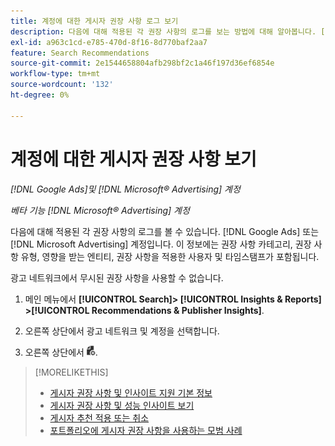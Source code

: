 ```yaml
---
title: 계정에 대한 게시자 권장 사항 로그 보기
description: 다음에 대해 적용된 각 권장 사항의 로그를 보는 방법에 대해 알아봅니다. [!DNL Google Ads] 또는 [!DNL Microsoft Advertising] 계정입니다.
exl-id: a963c1cd-e785-470d-8f16-8d770baf2aa7
feature: Search Recommendations
source-git-commit: 2e1544658804afb298bf2c1a46f197d36ef6854e
workflow-type: tm+mt
source-wordcount: '132'
ht-degree: 0%

---
```


# 계정에 대한 게시자 권장 사항 보기

*[!DNL Google Ads]및 [!DNL Microsoft® Advertising] 계정*

*베타 기능 [!DNL Microsoft® Advertising] 계정*

다음에 대해 적용된 각 권장 사항의 로그를 볼 수 있습니다. [!DNL Google Ads] 또는 [!DNL Microsoft Advertising] 계정입니다. 이 정보에는 권장 사항 카테고리, 권장 사항 유형, 영향을 받는 엔티티, 권장 사항을 적용한 사용자 및 타임스탬프가 포함됩니다.

광고 네트워크에서 무시된 권장 사항을 사용할 수 없습니다.

1. 메인 메뉴에서 **[!UICONTROL Search]> [!UICONTROL Insights & Reports] >[!UICONTROL Recommendations & Publisher Insights]**.

1. 오른쪽 상단에서 광고 네트워크 및 계정을 선택합니다.

1. 오른쪽 상단에서 ![권장 사항 로그](/help/search-social-commerce/assets/recommendations-log-view.png "권장 사항 로그").

>[!MORELIKETHIS]
>
>* [게시자 권장 사항 및 인사이트 지원 기본 정보](recommendation-support.md)
>* [게시자 권장 사항 및 성능 인사이트 보기](recommendation-view.md)
>* [게시자 추천 적용 또는 취소](recommendation-apply-dismiss.md)
>* [포트폴리오에 게시자 권장 사항을 사용하는 모범 사례](recommendation-best-practices.md)

